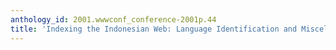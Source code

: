 ```yaml
---
anthology_id: 2001.wwwconf_conference-2001p.44
title: 'Indexing the Indonesian Web: Language Identification and Miscellaneous Issues'
---
```

